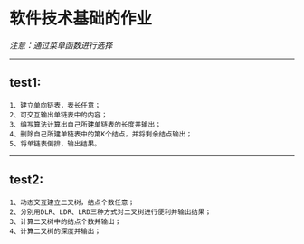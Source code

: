 # 软件技术基础的作业
*注意：通过菜单函数进行选择*
***
## test1:
    1、建立单向链表，表长任意；
    2、可交互输出单链表中的内容；
    3、编写算法计算出自己所建单链表的长度并输出；
    4、删除自己所建单链表中的第K个结点，并将剩余结点输出；
    5、将单链表倒排，输出结果。
***
## test2:
    1、动态交互建立二叉树，结点个数任意；
    2、分别用DLR、LDR、LRD三种方式对二叉树进行便利并输出结果；
    3、计算二叉树中的结点个数并输出；
    4、计算二叉树的深度并输出；

